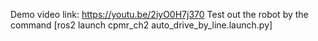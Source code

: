 Demo video link: https://youtu.be/2iyO0H7j370
Test out the robot by the command [ros2 launch cpmr_ch2 auto_drive_by_line.launch.py]